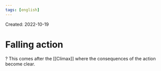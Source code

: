 ```yaml
---
tags: [english] 
---
```

Created: 2022-10-19

# Falling action
?
This comes after the [[Climax]] where the consequences of the action become clear.
<!--SR:!2022-10-22,3,250-->
